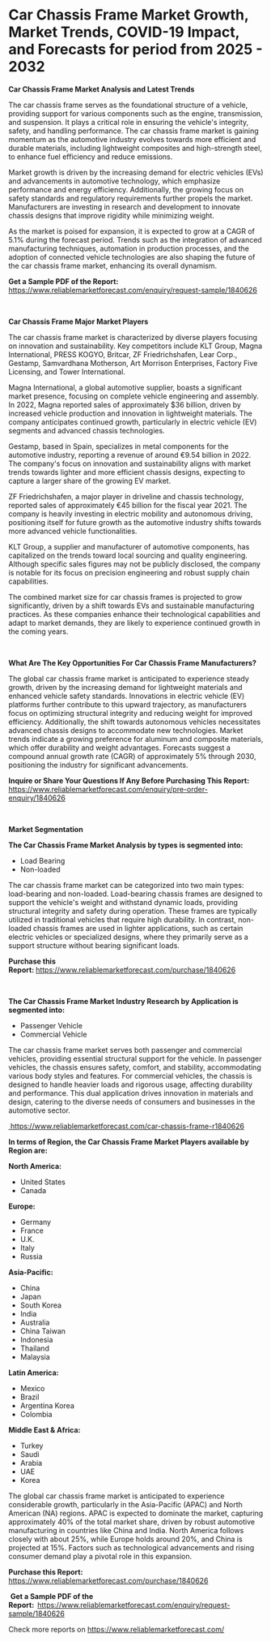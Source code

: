 <p><h1>Car Chassis Frame Market Growth, Market Trends, COVID-19 Impact, and Forecasts for period from 2025 - 2032</h1></p><p><strong>Car Chassis Frame Market Analysis and Latest Trends</strong></p>
<p><p>The car chassis frame serves as the foundational structure of a vehicle, providing support for various components such as the engine, transmission, and suspension. It plays a critical role in ensuring the vehicle's integrity, safety, and handling performance. The car chassis frame market is gaining momentum as the automotive industry evolves towards more efficient and durable materials, including lightweight composites and high-strength steel, to enhance fuel efficiency and reduce emissions.</p><p>Market growth is driven by the increasing demand for electric vehicles (EVs) and advancements in automotive technology, which emphasize performance and energy efficiency. Additionally, the growing focus on safety standards and regulatory requirements further propels the market. Manufacturers are investing in research and development to innovate chassis designs that improve rigidity while minimizing weight.</p><p>As the market is poised for expansion, it is expected to grow at a CAGR of 5.1% during the forecast period. Trends such as the integration of advanced manufacturing techniques, automation in production processes, and the adoption of connected vehicle technologies are also shaping the future of the car chassis frame market, enhancing its overall dynamism.</p></p>
<p><strong>Get a Sample PDF of the Report:&nbsp;</strong> <a href="https://www.reliablemarketforecast.com/enquiry/request-sample/1840626?utm_campaign=3321&utm_medium=2&utm_source=Github&utm_content=ia&utm_term=30032025&utm_id=car-chassis-frame">https://www.reliablemarketforecast.com/enquiry/request-sample/1840626</a></p>
<p>&nbsp;</p>
<p><strong>Car Chassis Frame Major Market Players</strong></p>
<p><p>The car chassis frame market is characterized by diverse players focusing on innovation and sustainability. Key competitors include KLT Group, Magna International, PRESS KOGYO, Britcar, ZF Friedrichshafen, Lear Corp., Gestamp, Samvardhana Motherson, Art Morrison Enterprises, Factory Five Licensing, and Tower International. </p><p>Magna International, a global automotive supplier, boasts a significant market presence, focusing on complete vehicle engineering and assembly. In 2022, Magna reported sales of approximately $36 billion, driven by increased vehicle production and innovation in lightweight materials. The company anticipates continued growth, particularly in electric vehicle (EV) segments and advanced chassis technologies.</p><p>Gestamp, based in Spain, specializes in metal components for the automotive industry, reporting a revenue of around €9.54 billion in 2022. The company's focus on innovation and sustainability aligns with market trends towards lighter and more efficient chassis designs, expecting to capture a larger share of the growing EV market.</p><p>ZF Friedrichshafen, a major player in driveline and chassis technology, reported sales of approximately €45 billion for the fiscal year 2021. The company is heavily investing in electric mobility and autonomous driving, positioning itself for future growth as the automotive industry shifts towards more advanced vehicle functionalities.</p><p>KLT Group, a supplier and manufacturer of automotive components, has capitalized on the trends toward local sourcing and quality engineering. Although specific sales figures may not be publicly disclosed, the company is notable for its focus on precision engineering and robust supply chain capabilities.</p><p>The combined market size for car chassis frames is projected to grow significantly, driven by a shift towards EVs and sustainable manufacturing practices. As these companies enhance their technological capabilities and adapt to market demands, they are likely to experience continued growth in the coming years.</p></p>
<p>&nbsp;</p>
<p><strong>What Are The Key Opportunities For Car Chassis Frame Manufacturers?</strong></p>
<p><p>The global car chassis frame market is anticipated to experience steady growth, driven by the increasing demand for lightweight materials and enhanced vehicle safety standards. Innovations in electric vehicle (EV) platforms further contribute to this upward trajectory, as manufacturers focus on optimizing structural integrity and reducing weight for improved efficiency. Additionally, the shift towards autonomous vehicles necessitates advanced chassis designs to accommodate new technologies. Market trends indicate a growing preference for aluminum and composite materials, which offer durability and weight advantages. Forecasts suggest a compound annual growth rate (CAGR) of approximately 5% through 2030, positioning the industry for significant advancements.</p></p>
<p><strong>Inquire or Share Your Questions If Any Before Purchasing This Report:</strong> <a href="https://www.reliablemarketforecast.com/enquiry/pre-order-enquiry/1840626?utm_campaign=3321&utm_medium=2&utm_source=Github&utm_content=ia&utm_term=30032025&utm_id=car-chassis-frame">https://www.reliablemarketforecast.com/enquiry/pre-order-enquiry/1840626</a></p>
<p>&nbsp;</p>
<p><strong>Market Segmentation</strong></p>
<p><strong>The Car Chassis Frame Market Analysis by types is segmented into:</strong></p>
<p><ul><li>Load Bearing</li><li>Non-loaded</li></ul></p>
<p><p>The car chassis frame market can be categorized into two main types: load-bearing and non-loaded. Load-bearing chassis frames are designed to support the vehicle's weight and withstand dynamic loads, providing structural integrity and safety during operation. These frames are typically utilized in traditional vehicles that require high durability. In contrast, non-loaded chassis frames are used in lighter applications, such as certain electric vehicles or specialized designs, where they primarily serve as a support structure without bearing significant loads.</p></p>
<p><strong>Purchase this Report:&nbsp;</strong><a href="https://www.reliablemarketforecast.com/purchase/1840626?utm_campaign=3321&utm_medium=2&utm_source=Github&utm_content=ia&utm_term=30032025&utm_id=car-chassis-frame">https://www.reliablemarketforecast.com/purchase/1840626</a></p>
<p>&nbsp;</p>
<p><strong>The Car Chassis Frame Market Industry Research by Application is segmented into:</strong></p>
<p><ul><li>Passenger Vehicle</li><li>Commercial Vehicle</li></ul></p>
<p><p>The car chassis frame market serves both passenger and commercial vehicles, providing essential structural support for the vehicle. In passenger vehicles, the chassis ensures safety, comfort, and stability, accommodating various body styles and features. For commercial vehicles, the chassis is designed to handle heavier loads and rigorous usage, affecting durability and performance. This dual application drives innovation in materials and design, catering to the diverse needs of consumers and businesses in the automotive sector.</p></p>
<p><a href="https://www.reliablemarketforecast.com/car-chassis-frame-r1840626?utm_campaign=3321&utm_medium=2&utm_source=Github&utm_content=ia&utm_term=30032025&utm_id=car-chassis-frame">&nbsp;https://www.reliablemarketforecast.com/car-chassis-frame-r1840626</a></p>
<p><strong>In terms of Region, the Car Chassis Frame Market Players available by Region are:</strong></p>
<p>
    <p> <strong> North America: </strong>
        <ul>
            <li>United States</li>
            <li>Canada</li>
        </ul>
        </p> 
    <p> <strong> Europe: </strong>
        <ul>
            <li>Germany</li>
            <li>France</li>
            <li>U.K.</li>
            <li>Italy</li>
            <li>Russia</li>
        </ul>
        </p> 
    <p> <strong> Asia-Pacific: </strong>
        <ul>
            <li>China</li>
            <li>Japan</li>
            <li>South Korea</li>
            <li>India</li>
            <li>Australia</li>
            <li>China Taiwan</li>
            <li>Indonesia</li>
            <li>Thailand</li>
            <li>Malaysia</li>
        </ul>
        </p> 
    <p> <strong> Latin America: </strong>
        <ul>
            <li>Mexico</li>
            <li>Brazil</li>
            <li>Argentina Korea</li>
            <li>Colombia</li>
        </ul>
        </p> 
    <p> <strong> Middle East & Africa: </strong>
        <ul>
            <li>Turkey</li>
            <li>Saudi</li>
            <li>Arabia</li>
            <li>UAE</li>
            <li>Korea</li>
        </ul>
    </p>
    </p>
<p><p>The global car chassis frame market is anticipated to experience considerable growth, particularly in the Asia-Pacific (APAC) and North American (NA) regions. APAC is expected to dominate the market, capturing approximately 40% of the total market share, driven by robust automotive manufacturing in countries like China and India. North America follows closely with about 25%, while Europe holds around 20%, and China is projected at 15%. Factors such as technological advancements and rising consumer demand play a pivotal role in this expansion.</p></p>
<p><strong>Purchase this Report: </strong><a href="https://www.reliablemarketforecast.com/purchase/1840626?utm_campaign=3321&utm_medium=2&utm_source=Github&utm_content=ia&utm_term=30032025&utm_id=car-chassis-frame">https://www.reliablemarketforecast.com/purchase/1840626</a></p>
<p>&nbsp;<strong>Get a Sample PDF of the Report:&nbsp;&nbsp;</strong><a href="https://www.reliablemarketforecast.com/enquiry/request-sample/1840626?utm_campaign=3321&utm_medium=2&utm_source=Github&utm_content=ia&utm_term=30032025&utm_id=car-chassis-frame">https://www.reliablemarketforecast.com/enquiry/request-sample/1840626</a></p>
<p><strong></strong></p>
<p>Check more reports on <a href="https://www.reliablemarketforecast.com/?utm_campaign=3321&utm_medium=2&utm_source=Github&utm_content=ia&utm_term=30032025&utm_id=car-chassis-frame">https://www.reliablemarketforecast.com/</a></p>